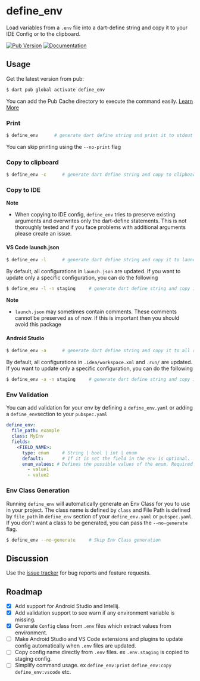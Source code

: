 define_env
======

Load variables from a `.env` file into a dart-define string and copy it to your IDE Config or to the
clipboard.

[![Pub Version][pub-badge]][pub]
[![Documentation][dartdocs-badge]][dartdocs]

[pub-badge]: https://img.shields.io/pub/v/define_env.svg

[pub]: https://pub.dartlang.org/packages/define_env

[dartdocs-badge]: https://img.shields.io/badge/dartdocs-reference-blue.svg

[dartdocs]: https://www.dartdocs.org/documentation/define_env/latest

## Usage

Get the latest version from pub:

```sh
$ dart pub global activate define_env
```

You can add the Pub Cache directory to execute the command easily. 
[Learn More](https://dart.dev/tools/pub/cmd/pub-global#running-a-script-from-your-path)

### Print

```sh
$ define_env      # generate dart define string and print it to stdout
```

You can skip printing using the `--no-print` flag

### Copy to clipboard

```sh
$ define_env -c      # generate dart define string and copy to clipboard 
```

### Copy to IDE

**Note**

- When copying to IDE config, `define_env` tries to preserve existing arguments and overwrites only
  the dart-define statements. This is not thoroughly tested and if you face problems with additional
  arguments please create an issue.

#### VS Code launch.json

```sh
$ define_env -l      # generate dart define string and copy it to launch.json
```

By default, all configurations in `launch.json` are updated. If you want to update only a specific
configuration, you can do the following

```sh
$ define_env -l -n staging     # generate dart define string and copy it to "staging" configuration in launch.json
```

**Note**

- `launch.json` may sometimes contain comments. These comments cannot be preserved as of now. If
  this is important then you should avoid this package

#### Android Studio

```sh
$ define_env -a      # generate dart define string and copy it to all run configs
```

By default, all configurations in `.idea/workspace.xml` and `.run/` are updated. If you want to
update only a specific configuration, you can do the following

```sh
$ define_env -a -n staging     # generate dart define string and copy it to "staging" configuration only
```

### Env Validation

You can add validation for your env by defining a `define_env.yaml` or adding a `define_env`section
to your `pubspec.yaml`

```yaml
define_env:
  file_path: example
  class: MyEnv
  fields:
    <FIELD_NAME>:
      type: enum     # String | bool | int | enum
      default:       # If it is set the field in the env is optional.
      enum_values: # Defines the possible values of the enum. Required field when the type is enum.
        - value1
        - value2
```

### Env Class Generation

Running `define_env` will automatically generate an Env Class for you to use in your project. The
class name is defined by `class` and File Path is defined by `file_path` in `define_env` section of
your `define_env.yaml` or `pubspec.yaml`. If you don't want a class to be generated, you can pass
the `--no-generate` flag.

```sh
$ define_env --no-generate     # Skip Env Class generation
```

## Discussion

Use the [issue tracker][tracker] for bug reports and feature requests.

[tracker]: https://github.com/ibrahim-mubarak/define_env/issues

## Roadmap

- [x] Add support for Android Studio and Intellij.
- [x] Add validation support to see warn if any environment variable is missing.
- [x] Generate `Config` class from `.env` files which extract values from environment.
- [ ] Make Android Studio and VS Code extensions and plugins to update config automatically
  when `.env` files are updated.
- [ ] Copy config name directly from `.env` files. ex `.env.staging` is copied to staging config.
- [ ] Simplify command usage. ex `define_env:print` `define_env:copy` `define_env:vscode` etc.
